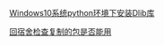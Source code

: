 [Windows10系统python环境下安装Dlib库](https://blog.csdn.net/esting_tang/article/details/80974330)

[回宿舍检查复制的包是否能用](http://sisung.github.io)
